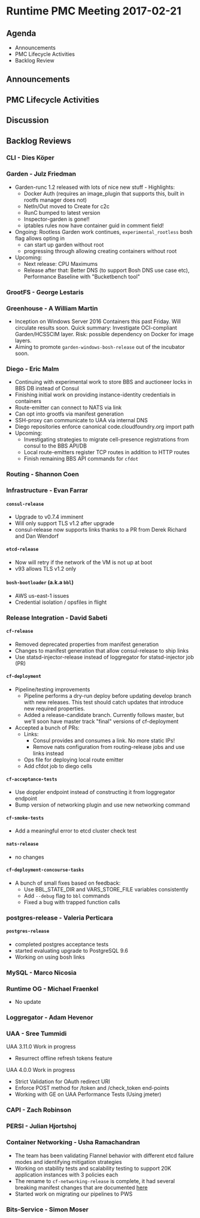 # Runtime PMC Meeting 2017-02-21

## Agenda

* Announcements
* PMC Lifecycle Activities
* Backlog Review

## Announcements


## PMC Lifecycle Activities


## Discussion


## Backlog Reviews

### CLI - Dies Köper


### Garden - Julz Friedman

- Garden-runc 1.2 released with lots of nice new stuff - Highlights:
  - Docker Auth (requires an image_plugin that supports this, built in rootfs manager does not)
  - NetIn/Out moved to Create for c2c
  - RunC bumped to latest version
  - Inspector-garden is gone!!
  - iptables rules now have container guid in comment field!
- Ongoing: Rootless Garden work continues, `experimental_rootless` bosh flag allows opting in
  - can start up garden without root
  - progressing through allowing creating containers without root
- Upcoming:
  - Next release: CPU Maximums
  - Release after that: Better DNS (to support Bosh DNS use case etc), Performance Baseline with "Bucketbench tool"

### GrootFS - George Lestaris

### Greenhouse - A William Martin

- Inception on Windows Server 2016 Containers this past Friday. Will circulate results soon. Quick summary: Investigate OCI-compliant Garden/HCSSCIM layer. Risk: possible dependency on Docker for image layers.
- Aiming to promote `garden-windows-bosh-release` out of the incubator soon.

### Diego - Eric Malm

- Continuing with experimental work to store BBS and auctioneer locks in BBS DB instead of Consul
- Finishing initial work on providing instance-identity credentials in containers
- Route-emitter can connect to NATS via link
- Can opt into grootfs via manifest generation
- SSH-proxy can communicate to UAA via internal DNS
- Diego repositories enforce canonical code.cloudfoundry.org import path
- Upcoming:
  - Investigating strategies to migrate cell-presence registrations from consul to the BBS API/DB
  - Local route-emitters register TCP routes in addition to HTTP routes
  - Finish remaining BBS API commands for `cfdot`


### Routing - Shannon Coen


### Infrastructure - Evan Farrar

#### `consul-release`
- Upgrade to v0.7.4 imminent
- Will only support TLS v1.2 after upgrade
- consul-release now supports links thanks to a PR from Derek Richard and Dan Wendorf

#### `etcd-release`
- Now will retry if the network of the VM is not up at boot
- v93 allows TLS v1.2 only

#### `bosh-bootloader` (a.k.a `bbl`)
- AWS us-east-1 issues
- Credential isolation / opsfiles in flight

### Release Integration - David Sabeti

#### `cf-release`
- Removed deprecated properties from manifest generation
- Changes to manifest generation that allow consul-release to ship links
- Use statsd-injector-release instead of loggregator for statsd-injector job (PR)

#### `cf-deployment`
- Pipeline/testing improvements
  - Pipeline performs a dry-run deploy before updating develop branch with new releases.
This test should catch updates that introduce new required properties.
  - Added a release-candidate branch. Currently follows master,
but we'll soon have master track "final" versions of cf-deployment
- Accepted a bunch of PRs:
  - Links:
    - Consul provides and consumes a link. No more static IPs!
    - Remove nats configuration from routing-release jobs and use links instead
  - Ops file for deploying local route emitter
  - Add cfdot job to diego cells

#### `cf-acceptance-tests`
- Use doppler endpoint instead of constructing it from loggregator endpoint
- Bump version of networking plugin and use new networking command

#### `cf-smoke-tests`
- Add a meaningful error to etcd cluster check test

#### `nats-release`
- no changes

#### `cf-deployment-concourse-tasks`
- A bunch of small fixes based on feedback:
  - Use BBL_STATE_DIR and VARS_STORE_FILE variables consistently
  - Add `--debug` flag to `bbl` commands
  - Fixed a bug with trapped function calls

### postgres-release - Valeria Perticara

#### `postgres-release`
- completed postgres acceptance tests
- started evaluating upgrade to PostgreSQL 9.6
- Working on using bosh links

### MySQL - Marco Nicosia

### Runtime OG - Michael Fraenkel
- No update

### Loggregator - Adam Hevenor

### UAA - Sree Tummidi

UAA 3.11.0 Work in progress
- Resurrect offline refresh tokens feature

UAA 4.0.0 Work in progress
- Strict Validation for OAuth redirect URI
- Enforce POST method for /token and /check_token end-points
- Working with GE on UAA Performance Tests (Using jmeter)


### CAPI - Zach Robinson

### PERSI - Julian Hjortshoj

### Container Networking - Usha Ramachandran
- The team has been validating Flannel behavior with different etcd failure modes and identifying mitigation strategies
- Working on stability tests and scalability testing to support 20K application instances with 3 policies each
- The rename to `cf-networking-release` is complete, it had several breaking manifest changes that are documented [here](https://github.com/cloudfoundry-incubator/cf-networking-release/blob/develop/docs/manifest-changelog.md)
- Started work on migrating our pipelines to PWS

### Bits-Service - Simon Moser
